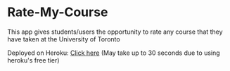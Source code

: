 # Rate-My-Course

This app gives students/users the opportunity to rate any course that they have taken at the University of Toronto

Deployed on Heroku: [Click here](https://rate-my-courses.herokuapp.com/?fbclid=IwAR0ElC2cZu9DXUrB1n7mlOWY2X0Uhb-A6RWDWTMtAvGIhvOmX8K1xMvS8fo) (May take up to 30 seconds due to using heroku's free tier)
